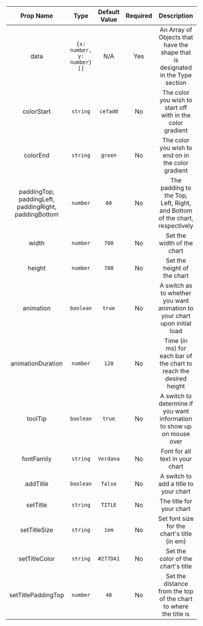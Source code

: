 |                               Prop Name                                |            Type            | Default Value | Required |                                  Description                                   |
| :--------------------------------------------------------------------: | :------------------------: | :-----------: | :------: | :----------------------------------------------------------------------------: |
|                                  data                                  | `{x: number, y: number}[]` |      N/A      |   Yes    | An Array of Objects that have the shape that is designated in the Type section |
|                               colorStart                               |          `string`          |   `cefad0`    |    No    |           The color you wish to start off with in the color gradient           |
|                                colorEnd                                |          `string`          |    `green`    |    No    |               The color you wish to end on in the color gradient               |
| paddingTop, </br> paddingLeft, </br> paddingRight, </br> paddingBottom |          `number`          |     `60`      |    No    |   The padding to the Top, Left, Right, and Bottom of the chart, respectively   |
|                                 width                                  |          `number`          |     `700`     |    No    |                           Set the width of the chart                           |
|                                 height                                 |          `number`          |     `700`     |    No    |                          Set the height of the chart                           |
|                               animation                                |         `boolean`          |    `true`     |    No    |   A switch as to whether you want animation to your chart upon initial load    |
|                           animationDuration                            |          `number`          |     `120`     |    No    |       Time (in ms) for each bar of the chart to reach the desired height       |
|                                toolTip                                 |         `boolean`          |    `true`     |    No    |     A switch to determine if you want information to show up on mouse over     |
|                               fontFamily                               |          `string`          |   `Verdana`   |    No    |                        Font for all text in your chart                         |
|                                addTitle                                |         `boolean`          |    `false`    |    No    |                     A switch to add a title to your chart                      |
|                                setTitle                                |          `string`          |    `TITLE`    |    No    |                            The title for your chart                            |
|                              setTitleSize                              |          `string`          |     `1em`     |    No    |                  Set font size for the chart's title (in em)                   |
|                             setTitleColor                              |          `string`          |   `#277DA1`   |    No    |                       Set the color of the chart's title                       |
|                           setTitlePaddingTop                           |          `number`          |     `40`      |    No    |        Set the distance from the top of the chart to where the title is        |